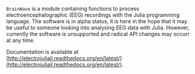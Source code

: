 `BrainWave` is a module containing functions to process electroencephalographic (EEG) recordings with the Julia programming language. The software is in alpha status, it is here in the hope that it may be useful to someone looking into analysing EEG data with Julia. However, currently the software is unsupported and radical API changes may occurr at any time. 

Documentation is available at [http://electrojuliajl.readthedocs.org/en/latest/](http://electrojuliajl.readthedocs.org/en/latest/).